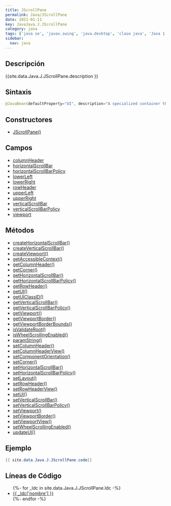 ```yaml
---
title: JScrollPane
permalink: Java/JScrollPane
date: 2021-01-11
key: JavaJava.J.JScrollPane
category: java
tags: ['java se', 'javax.swing', 'java.desktop', 'clase java', 'Java 1.2']
sidebar: 
  nav: java
---
```


## Descripción
{{site.data.Java.J.JScrollPane.description }}

## Sintaxis
~~~java
@JavaBean(defaultProperty="UI", description="A specialized container that manages a viewport, optional scrollbars and headers") public class JScrollPane extends JComponent implements ScrollPaneConstants, Accessible
~~~

## Constructores
* [JScrollPane()](/Java/JScrollPane/JScrollPane/)

## Campos
* [columnHeader](/Java/JScrollPane/columnHeader)
* [horizontalScrollBar](/Java/JScrollPane/horizontalScrollBar)
* [horizontalScrollBarPolicy](/Java/JScrollPane/horizontalScrollBarPolicy)
* [lowerLeft](/Java/JScrollPane/lowerLeft)
* [lowerRight](/Java/JScrollPane/lowerRight)
* [rowHeader](/Java/JScrollPane/rowHeader)
* [upperLeft](/Java/JScrollPane/upperLeft)
* [upperRight](/Java/JScrollPane/upperRight)
* [verticalScrollBar](/Java/JScrollPane/verticalScrollBar)
* [verticalScrollBarPolicy](/Java/JScrollPane/verticalScrollBarPolicy)
* [viewport](/Java/JScrollPane/viewport)

## Métodos
* [createHorizontalScrollBar()](/Java/JScrollPane/createHorizontalScrollBar)
* [createVerticalScrollBar()](/Java/JScrollPane/createVerticalScrollBar)
* [createViewport()](/Java/JScrollPane/createViewport)
* [getAccessibleContext()](/Java/JScrollPane/getAccessibleContext)
* [getColumnHeader()](/Java/JScrollPane/getColumnHeader)
* [getCorner()](/Java/JScrollPane/getCorner)
* [getHorizontalScrollBar()](/Java/JScrollPane/getHorizontalScrollBar)
* [getHorizontalScrollBarPolicy()](/Java/JScrollPane/getHorizontalScrollBarPolicy)
* [getRowHeader()](/Java/JScrollPane/getRowHeader)
* [getUI()](/Java/JScrollPane/getUI)
* [getUIClassID()](/Java/JScrollPane/getUIClassID)
* [getVerticalScrollBar()](/Java/JScrollPane/getVerticalScrollBar)
* [getVerticalScrollBarPolicy()](/Java/JScrollPane/getVerticalScrollBarPolicy)
* [getViewport()](/Java/JScrollPane/getViewport)
* [getViewportBorder()](/Java/JScrollPane/getViewportBorder)
* [getViewportBorderBounds()](/Java/JScrollPane/getViewportBorderBounds)
* [isValidateRoot()](/Java/JScrollPane/isValidateRoot)
* [isWheelScrollingEnabled()](/Java/JScrollPane/isWheelScrollingEnabled)
* [paramString()](/Java/JScrollPane/paramString)
* [setColumnHeader()](/Java/JScrollPane/setColumnHeader)
* [setColumnHeaderView()](/Java/JScrollPane/setColumnHeaderView)
* [setComponentOrientation()](/Java/JScrollPane/setComponentOrientation)
* [setCorner()](/Java/JScrollPane/setCorner)
* [setHorizontalScrollBar()](/Java/JScrollPane/setHorizontalScrollBar)
* [setHorizontalScrollBarPolicy()](/Java/JScrollPane/setHorizontalScrollBarPolicy)
* [setLayout()](/Java/JScrollPane/setLayout)
* [setRowHeader()](/Java/JScrollPane/setRowHeader)
* [setRowHeaderView()](/Java/JScrollPane/setRowHeaderView)
* [setUI()](/Java/JScrollPane/setUI)
* [setVerticalScrollBar()](/Java/JScrollPane/setVerticalScrollBar)
* [setVerticalScrollBarPolicy()](/Java/JScrollPane/setVerticalScrollBarPolicy)
* [setViewport()](/Java/JScrollPane/setViewport)
* [setViewportBorder()](/Java/JScrollPane/setViewportBorder)
* [setViewportView()](/Java/JScrollPane/setViewportView)
* [setWheelScrollingEnabled()](/Java/JScrollPane/setWheelScrollingEnabled)
* [updateUI()](/Java/JScrollPane/updateUI)

## Ejemplo
~~~java
{{ site.data.Java.J.JScrollPane.code}}
~~~

## Líneas de Código
<ul>
{%- for _ldc in site.data.Java.J.JScrollPane.ldc -%}
   <li>
       <a href="{{_ldc['url'] }}">{{ _ldc['nombre'] }}</a>
   </li>
{%- endfor -%}
</ul>
